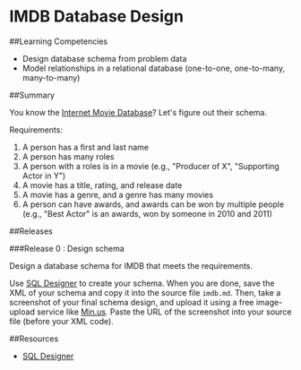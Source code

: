 # IMDB Database Design 
 
##Learning Competencies 

* Design database schema from problem data
* Model relationships in a relational database (one-to-one, one-to-many, many-to-many)

##Summary 

 You know the [Internet Movie Database](http://www.imdb.com/)?  Let's figure out their schema.

Requirements:

1. A person has a first and last name
2. A person has many roles
3. A person with a roles is in a movie (e.g., "Producer of X", "Supporting Actor in Y")
4. A movie has a title, rating, and release date
5. A movie has a genre, and a genre has many movies
6. A person can have awards, and awards can be won by multiple people (e.g., "Best Actor" is an awards, won by someone in 2010 and 2011)

##Releases

###Release 0 : Design schema

Design a database schema for IMDB that meets the requirements.

Use [SQL Designer](https://schemadesigner.devbootcamp.com/) to create your schema.  When you are done, save the XML of your schema and copy it into the source file `imdb.md`. Then, take a screenshot of your final schema design, and upload it using a free image-upload service like [Min.us](http://minus.com).  Paste the URL of the screenshot into your source file (before your XML code). 


<!-- ##Optimize Your Learning  -->

##Resources

* [SQL Designer](https://schemadesigner.devbootcamp.com/)
